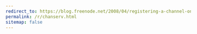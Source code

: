 ```yaml
---
redirect_to: https://blog.freenode.net/2008/04/registering-a-channel-on-freenode/
permalink: /r/chanserv.html
sitemap: false
---
```

